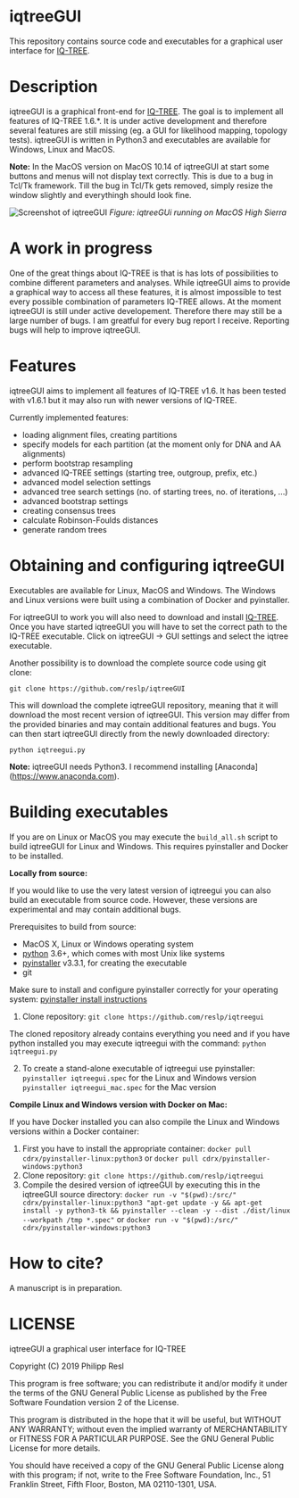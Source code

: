 iqtreeGUI
=========

This repository contains source code and executables for a graphical user interface for [IQ-TREE](http://www.iqtree.org). 
 

Description
===========

iqtreeGUI is a graphical front-end for [IQ-TREE](http://www.iqtree.org). The goal is to implement all features of IQ-TREE 1.6.*. It is under active development and therefore several features are still missing (eg. a GUI for likelihood mapping, topology tests). iqtreeGUI is written in Python3 and executables are available for Windows, Linux and MacOS.

**Note:** In the MacOS version on MacOS 10.14 of iqtreeGUI at start some buttons and menus will not display text correctly. This is due to a bug in Tcl/Tk framework. Till the bug in Tcl/Tk gets removed, simply resize the window slightly and everythingh should look fine.

![Screenshot of iqtreeGUI](screenshot.png)
*Figure: iqtreeGUi running on MacOS High Sierra*

A work in progress
==============
One of the great things about IQ-TREE is that is has lots of possibilities to combine different parameters and analyses. While iqtreeGUI aims to provide a graphical way to access all these features, it is almost impossible to test every possible combination of parameters IQ-TREE allows. At the moment iqtreeGUI is still under active developement. Therefore there may still be a large number of bugs. I am greatful for every bug report I receive. Reporting bugs will help to improve iqtreeGUI.

Features
===========

iqtreeGUI aims to implement all features of IQ-TREE v1.6. It has been tested with v1.6.1 but it may also run with newer versions of IQ-TREE.

Currently implemented features:

- loading alignment files, creating partitions
- specify models for each partition (at the moment only for DNA and AA alignments)  
- perform bootstrap resampling
- advanced IQ-TREE settings (starting tree, outgroup, prefix, etc.)
- advanced model selection settings
- advanced tree search settings (no. of starting trees, no. of iterations, ...)
- advanced bootstrap settings
- creating consensus trees
- calculate Robinson-Foulds distances
- generate random trees


Obtaining and configuring iqtreeGUI
================
Executables are available for Linux, MacOS and Windows. The Windows and Linux versions were built using a combination of Docker and pyinstaller. 

For iqtreeGUI to work you will also need to download and install [IQ-TREE](http://www.iqtree.org). Once you have started iqtreeGUI you will have to set the correct path to the IQ-TREE executable. Click on iqtreeGUI -> GUI settings and select the iqtree executable.

Another possibility is to download the complete source code using git clone:

`git clone https://github.com/reslp/iqtreeGUI`

This will download the complete iqtreeGUI repository, meaning that it will download the most recent version of iqtreeGUI. This version may differ from the provided binaries and may contain additional features and bugs.
You can then start iqtreeGUI directly from the newly downloaded directory:

`python iqtreegui.py`

**Note:** iqtreeGUI needs Python3. I recommend installing [Anaconda] (https://www.anaconda.com).




Building executables
===================
If you are on Linux or MacOS you may execute the `build_all.sh` script to build iqtreeGUI for Linux and Windows. This requires pyinstaller and Docker to be installed.

**Locally from source:**

If you would like to use the very latest version of iqtreegui you can also build an executable from source code. However, these versions are experimental and may contain additional bugs.

Prerequisites to build from source:

- MacOS X, Linux or Windows operating system
- [python](http://www.python.org) 3.6+, which comes with most Unix like systems
- [pyinstaller](http://www.pyinstaller.org) v3.3.1, for creating the executable
- git

Make sure to install and configure pyinstaller correctly for your operating system: [pyinstaller install instructions](http://pyinstaller.readthedocs.io/en/stable/installation.html)

1. Clone repository: `git clone https://github.com/reslp/iqtreegui`

The cloned repository already contains everything you need and if you have python installed you may execute iqtreegui with the command: `python iqtreegui.py`

2. To create a stand-alone executable of iqtreegui use pyinstaller: `pyinstaller iqtreegui.spec` for the Linux and Windows version
`pyinstaller iqtreegui_mac.spec` for the Mac version


**Compile Linux and Windows version with Docker on Mac:**

If you have Docker installed you can also compile the Linux and Windows versions within a Docker container:

1. First you have to install the appropriate container: 
`docker pull cdrx/pyinstaller-linux:python3`
or
`docker pull cdrx/pyinstaller-windows:python3`
2. Clone repository: `git clone https://github.com/reslp/iqtreegui`
3. Compile the desired version of iqtreeGUI by executing this in the iqtreeGUI source directory:
`docker run -v "$(pwd):/src/" cdrx/pyinstaller-linux:python3 "apt-get update -y && apt-get install -y python3-tk && pyinstaller --clean -y --dist ./dist/linux --workpath /tmp *.spec"`
or
`docker run -v "$(pwd):/src/" cdrx/pyinstaller-windows:python3`

How to cite?
============
A manuscript is in preparation.


LICENSE
========

iqtreeGUI a graphical user interface for IQ-TREE

Copyright (C) 2019  Philipp Resl

This program is free software; you can redistribute it and/or
modify it under the terms of the GNU General Public License
as published by the Free Software Foundation version 2
of the License.

This program is distributed in the hope that it will be useful,
but WITHOUT ANY WARRANTY; without even the implied warranty of
MERCHANTABILITY or FITNESS FOR A PARTICULAR PURPOSE.  See the
GNU General Public License for more details.

You should have received a copy of the GNU General Public License
along with this program; if not, write to the Free Software
Foundation, Inc., 51 Franklin Street, Fifth Floor, Boston, MA  02110-1301, USA.





